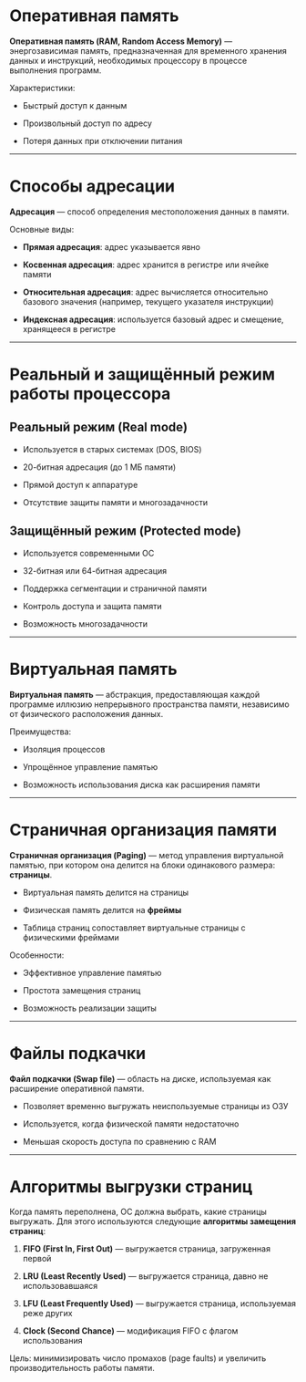 # Оперативная память

**Оперативная память (RAM, Random Access Memory)** — энергозависимая память, предназначенная для временного хранения данных и инструкций, необходимых процессору в процессе выполнения программ.

Характеристики:

- Быстрый доступ к данным
    
- Произвольный доступ по адресу
    
- Потеря данных при отключении питания
    

---

# Способы адресации

**Адресация** — способ определения местоположения данных в памяти.

Основные виды:

- **Прямая адресация**: адрес указывается явно
    
- **Косвенная адресация**: адрес хранится в регистре или ячейке памяти
    
- **Относительная адресация**: адрес вычисляется относительно базового значения (например, текущего указателя инструкции)
    
- **Индексная адресация**: используется базовый адрес и смещение, хранящееся в регистре
    

---

# Реальный и защищённый режим работы процессора

## Реальный режим (Real mode)

- Используется в старых системах (DOS, BIOS)
    
- 20-битная адресация (до 1 МБ памяти)
    
- Прямой доступ к аппаратуре
    
- Отсутствие защиты памяти и многозадачности
    

## Защищённый режим (Protected mode)

- Используется современными ОС
    
- 32-битная или 64-битная адресация
    
- Поддержка сегментации и страничной памяти
    
- Контроль доступа и защита памяти
    
- Возможность многозадачности
    

---

# Виртуальная память

**Виртуальная память** — абстракция, предоставляющая каждой программе иллюзию непрерывного пространства памяти, независимо от физического расположения данных.

Преимущества:

- Изоляция процессов
    
- Упрощённое управление памятью
    
- Возможность использования диска как расширения памяти
    

---

# Страничная организация памяти

**Страничная организация (Paging)** — метод управления виртуальной памятью, при котором она делится на блоки одинакового размера: **страницы**.

- Виртуальная память делится на страницы
    
- Физическая память делится на **фреймы**
    
- Таблица страниц сопоставляет виртуальные страницы с физическими фреймами
    

Особенности:

- Эффективное управление памятью
    
- Простота замещения страниц
    
- Возможность реализации защиты
    

---

# Файлы подкачки

**Файл подкачки (Swap file)** — область на диске, используемая как расширение оперативной памяти.

- Позволяет временно выгружать неиспользуемые страницы из ОЗУ
    
- Используется, когда физической памяти недостаточно
    
- Меньшая скорость доступа по сравнению с RAM
    

---

# Алгоритмы выгрузки страниц

Когда память переполнена, ОС должна выбрать, какие страницы выгружать. Для этого используются следующие **алгоритмы замещения страниц**:

1. **FIFO (First In, First Out)** — выгружается страница, загруженная первой
    
2. **LRU (Least Recently Used)** — выгружается страница, давно не использовавшаяся
    
3. **LFU (Least Frequently Used)** — выгружается страница, используемая реже других
    
4. **Clock (Second Chance)** — модификация FIFO с флагом использования
    

Цель: минимизировать число промахов (page faults) и увеличить производительность работы памяти.